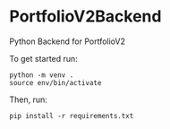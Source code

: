 # PortfolioV2Backend
Python Backend for PortfolioV2

To get started run:
```
python -m venv .
source env/bin/activate
```
Then, run:
```
pip install -r requirements.txt
```
